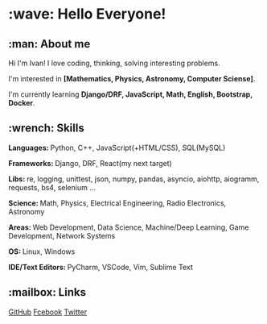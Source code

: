 <h1>:wave: Hello Everyone!</h1>
<h2>:man: About me</h2>
<p>Hi I'm Ivan! I love coding, thinking, solving interesting problems.</p>
<p>I'm interested in <strong>[Mathematics, Physics, Astronomy, Computer Sciense]</strong>.</p>
<p>I'm currently learning <strong>Django/DRF, JavaScript, Math, English, Bootstrap, Docker</strong>.</p>

<h2>:wrench: Skills</h2>
<p><strong>Languages: </strong>Python, C++, JavaScript(+HTML/CSS), SQL(MySQL)</p>
<p><strong>Frameworks: </strong>Django, DRF, React(my next target)</p>
<p><strong>Libs: </strong>re, logging, unittest, json, numpy, pandas, asyncio, aiohttp, aiogramm, requests, bs4, selenium ...</p>
<p><strong>Science: </strong>Math, Physics, Electrical Engineering, Radio Electronics, Astronomy</p>
<p><strong>Areas: </strong>Web Development, Data Science, Machine/Deep Learning, Game Development, Network Systems</p>
<p><strong>OS: </strong>Linux, Windows</p>
<p><strong>IDE/Text Editors: </strong>PyCharm, VSCode, Vim, Sublime Text</p>
               

<h2>:mailbox: Links</h2>
<a href="https://github.com/ivan100kg">GitHub</a>
<a href="https://www.facebook.com/profile.php?id=100007209557127">Fcebook</a>
<a href="https://twitter.com/Ivan100kg">Twitter</a>

<!---
ivan100kg/ivan100kg is a ✨ special ✨ repository because its `README.md` (this file) appears on your GitHub profile.
You can click the Preview link to take a look at your changes.
--->
